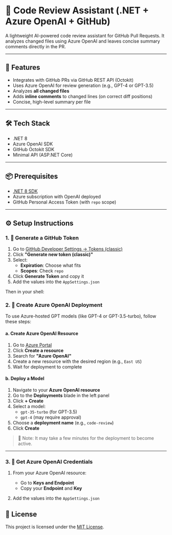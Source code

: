 ﻿# 🤖 Code Review Assistant (.NET + Azure OpenAI + GitHub)

A lightweight AI-powered code review assistant for GitHub Pull Requests. It analyzes changed files using Azure OpenAI and leaves concise summary comments directly in the PR.

---

## 🚀 Features

- Integrates with GitHub PRs via GitHub REST API (Octokit)
- Uses Azure OpenAI for review generation (e.g., GPT-4 or GPT-3.5)
- Analyzes **all changed files**
- Adds **inline comments** to changed lines (on correct diff positions)
- Concise, high-level summary per file

---

## 🛠️ Tech Stack

- .NET 8
- Azure OpenAI SDK
- GitHub Octokit SDK
- Minimal API (ASP.NET Core)

---

## 📦 Prerequisites

- [.NET 8 SDK](https://dotnet.microsoft.com/en-us/download)
- Azure subscription with OpenAI deployed
- GitHub Personal Access Token (with `repo` scope)

---

## ⚙️ Setup Instructions

### 1. 🔐 Generate a GitHub Token

1. Go to [GitHub Developer Settings → Tokens (classic)](https://github.com/settings/tokens)
2. Click **"Generate new token (classic)"**
3. Select:
   - **Expiration**: Choose what fits
   - **Scopes**: Check `repo`
4. Click **Generate Token** and copy it
5. Add the values into the `AppSettings.json`

Then in your shell:


### 2. 🤖 Create Azure OpenAI Deployment

To use Azure-hosted GPT models (like GPT-4 or GPT-3.5-turbo), follow these steps:

#### a. Create Azure OpenAI Resource

1. Go to [Azure Portal](https://portal.azure.com)
2. Click **Create a resource**
3. Search for **"Azure OpenAI"**
4. Create a new resource with the desired region (e.g., `East US`)
5. Wait for deployment to complete

#### b. Deploy a Model

1. Navigate to your **Azure OpenAI resource**
2. Go to the **Deployments** blade in the left panel
3. Click **+ Create**
4. Select a model:
   - `gpt-35-turbo` (for GPT-3.5)
   - `gpt-4` (may require approval)
5. Choose a **deployment name** (e.g., `code-review`)
6. Click **Create**

> 🔁 Note: It may take a few minutes for the deployment to become active.

---

### 3. 🔐 Get Azure OpenAI Credentials

1. From your Azure OpenAI resource:
   - Go to **Keys and Endpoint**
   - Copy your **Endpoint** and **Key**

2. Add the values into the `AppSettings.json`


## 📄 License

This project is licensed under the [MIT License](LICENSE).
